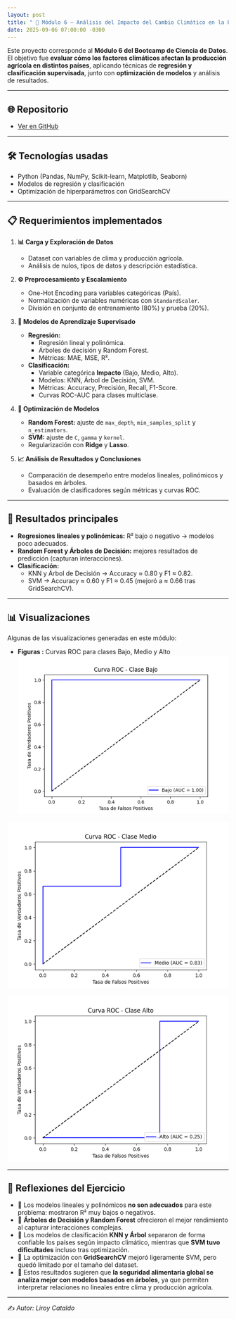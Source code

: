 ```yaml
---
layout: post
title: " 🌱 Módulo 6 – Análisis del Impacto del Cambio Climático en la Producción Agrícola"
date: 2025-09-06 07:00:00 -0300
---
```



Este proyecto corresponde al **Módulo 6 del Bootcamp de Ciencia de Datos**.  
El objetivo fue **evaluar cómo los factores climáticos afectan la producción agrícola en distintos países**, aplicando técnicas de **regresión y clasificación supervisada**, junto con **optimización de modelos** y análisis de resultados.

---

## 🌐 Repositorio
- [Ver en GitHub](https://github.com/LirBast/Portafolio/tree/portafolio/modulo_6)  

---

## 🛠️ Tecnologías usadas
- Python (Pandas, NumPy, Scikit-learn, Matplotlib, Seaborn)  
- Modelos de regresión y clasificación  
- Optimización de hiperparámetros con GridSearchCV  

---

## 📋 Requerimientos implementados
1. **📊 Carga y Exploración de Datos**  
   - Dataset con variables de clima y producción agrícola.  
   - Análisis de nulos, tipos de datos y descripción estadística.  

2. **⚙️ Preprocesamiento y Escalamiento**  
   - One-Hot Encoding para variables categóricas (País).  
   - Normalización de variables numéricas con `StandardScaler`.  
   - División en conjunto de entrenamiento (80%) y prueba (20%).  

3. **🤖 Modelos de Aprendizaje Supervisado**  
   - **Regresión:**  
     - Regresión lineal y polinómica.  
     - Árboles de decisión y Random Forest.  
     - Métricas: MAE, MSE, R².  
   - **Clasificación:**  
     - Variable categórica **Impacto** (Bajo, Medio, Alto).  
     - Modelos: KNN, Árbol de Decisión, SVM.  
     - Métricas: Accuracy, Precisión, Recall, F1-Score.  
     - Curvas ROC-AUC para clases multiclase.  

4. **🔧 Optimización de Modelos**  
   - **Random Forest:** ajuste de `max_depth`, `min_samples_split` y `n_estimators`.  
   - **SVM:** ajuste de `C`, `gamma` y `kernel`.  
   - Regularización con **Ridge** y **Lasso**.  

5. **📈 Análisis de Resultados y Conclusiones**  
   - Comparación de desempeño entre modelos lineales, polinómicos y basados en árboles.  
   - Evaluación de clasificadores según métricas y curvas ROC.  

---

## 🎯 Resultados principales
- **Regresiones lineales y polinómicas:** R² bajo o negativo → modelos poco adecuados.  
- **Random Forest y Árboles de Decisión:** mejores resultados de predicción (capturan interacciones).  
- **Clasificación:**  
  - KNN y Árbol de Decisión → Accuracy ≈ 0.80 y F1 ≈ 0.82.  
  - SVM → Accuracy ≈ 0.60 y F1 ≈ 0.45 (mejoró a ≈ 0.66 tras GridSearchCV).  

---

## 📊 Visualizaciones
Algunas de las visualizaciones generadas en este módulo:  

- **Figuras :** Curvas ROC para clases Bajo, Medio y Alto  
![Figura 1](../assets/images/20250110_mod6/Figure_1.png)


![Figura 1](../assets/images/20250110_mod6/Figure_2.png)


![Figura 1](../assets/images/20250110_mod6/Figure_3.png)

---

## 📝 Reflexiones del Ejercicio
- 📌 Los modelos lineales y polinómicos **no son adecuados** para este problema: mostraron R² muy bajos o negativos.  
- 📌 **Árboles de Decisión y Random Forest** ofrecieron el mejor rendimiento al capturar interacciones complejas.  
- 📌 Los modelos de clasificación **KNN y Árbol** separaron de forma confiable los países según impacto climático, mientras que **SVM tuvo dificultades** incluso tras optimización.  
- 📌 La optimización con **GridSearchCV** mejoró ligeramente SVM, pero quedó limitado por el tamaño del dataset.  
- 📌 Estos resultados sugieren que **la seguridad alimentaria global se analiza mejor con modelos basados en árboles**, ya que permiten interpretar relaciones no lineales entre clima y producción agrícola.  

---

✍️ *Autor: Liroy Cataldo*
